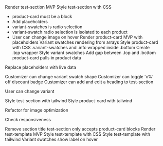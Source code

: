 <!-- # DONE -->
Render test-section MVP
Style test-section with CSS
- product-card must be a block
- Add placeholders
- variant-swatches is radio selection
- variant-swatch radio selection is isolated to each product
- User can change image on hover
Render product-card MVP with placeholders
Variant swatches rendering from arrays
Style product-card with CSS
.variant-swatches and .info wrapped inside .bottom
Create .top wrapper
Style variant swatches
Add gap between .top and .bottom
product-card pulls in product data

<!-- ! WHAT WAS I DOING??? -->

<!-- ? DOING -->
Replace placeholders with live data

<!-- @ PAUSED -->

<!-- TODO -->
Customizer can change variant swatch shape
Customizer can toggle 'x%' off discount badge
Customizer can add and edit a heading to test-section

User can change variant

Style test-section with tailwind
Style product-card with tailwind

Refactor for image optimization

Check responsiveness

<!-- ! BUGS -->

<!-- ? SANITY REFACTORING -->

<!-- @ BONUS -->
Remove section title
test-section only accepts product-card blocks
Render test-template MVP
Style test-template with CSS
Style test-template with tailwind
Variant swatches show label on hover